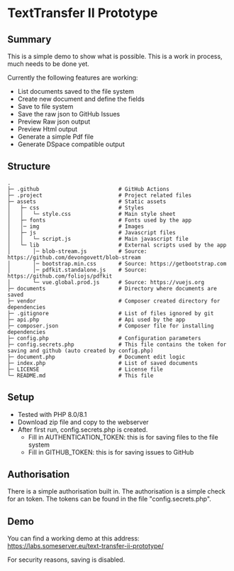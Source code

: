# TextTransfer II Prototype

## Summary

This is a simple demo to show what is possible. This is a work in process, much needs to be done yet.

Currently the following features are working: 
* List documents saved to the file system
* Create new document and define the fields
* Save to file system
* Save the raw json to GitHub Issues
* Preview Raw json output
* Preview Html output
* Generate a simple Pdf file
* Generate DSpace compatible output

## Structure

    .
    ├─ .github                         # GitHub Actions
    ├─ .project                        # Project related files
    ├─ assets                          # Static assets
    │   ├─ css                         # Styles
    │   │   └─ style.css               # Main style sheet
    │   ├─ fonts                       # Fonts used by the app
    │   │─ img                         # Images
    │   ├─ js                          # Javascript files
    │   │   └─ script.js               # Main javascript file
    │   └─ lib                         # External scripts used by the app
    │       │─ blob-stream.js          # Source: https://github.com/devongovett/blob-stream
    │       │─ bootstrap.min.css       # Source: https://getbootstrap.com
    │       │─ pdfkit.standalone.js    # Source: https://github.com/foliojs/pdfkit
    │       └─ vue.global.prod.js      # Source: https://vuejs.org
    ├─ documents                       # Directory where documents are saved
    ├─ vendor                          # Composer created directory for dependencies
    ├─ .gitignore                      # List of files ignored by git
    ├─ api.php                         # Api used by the app
    ├─ composer.json                   # Composer file for installing dependencies
    ├─ config.php                      # Configuration parameters    
    ├─ config.secrets.php              # This file contains the token for saving and github (auto created by config.php)
    ├─ document.php                    # Document edit logic
    ├─ index.php                       # List of saved documents
    ├─ LICENSE                         # License file
    └─ README.md                       # This file

## Setup

* Tested with PHP 8.0/8.1
* Download zip file and copy to the webserver
* After first run, config.secrets.php is created.
  - Fill in AUTHENTICATION_TOKEN: this is for saving files to the file system
  - Fill in GITHUB_TOKEN: this is for saving issues to GitHub

## Authorisation

There is a simple authorisation built in.
The authorisation is a simple check for an token.
The tokens can be found in the file "config.secrets.php".

## Demo

You can find a working demo at this address: https://labs.someserver.eu/text-transfer-ii-prototype/

For security reasons, saving is disabled. 
